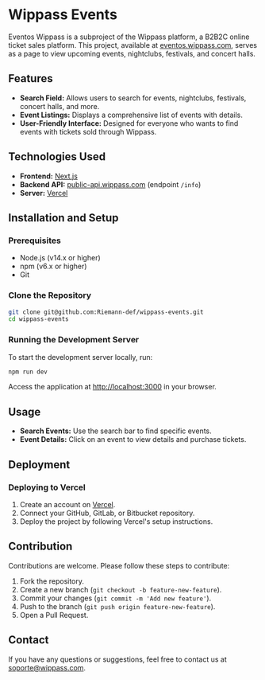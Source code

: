 # Wippass Events

Eventos Wippass is a subproject of the Wippass platform, a B2B2C online ticket sales platform. This project, available at [eventos.wippass.com](https://eventos.wippass.com), serves as a page to view upcoming events, nightclubs, festivals, and concert halls.

## Features

- **Search Field:** Allows users to search for events, nightclubs, festivals, concert halls, and more.
- **Event Listings:** Displays a comprehensive list of events with details.
- **User-Friendly Interface:** Designed for everyone who wants to find events with tickets sold through Wippass.

## Technologies Used

- **Frontend:** [Next.js](https://nextjs.org/)
- **Backend API:** [public-api.wippass.com](http://public-api.wippass.com) (endpoint `/info`)
- **Server:** [Vercel](https://vercel.com/)

## Installation and Setup

### Prerequisites

- Node.js (v14.x or higher)
- npm (v6.x or higher)
- Git

### Clone the Repository

```bash
git clone git@github.com:Riemann-def/wippass-events.git
cd wippass-events
```

### Running the Development Server
To start the development server locally, run:
```bash
npm run dev
```

Access the application at [http://localhost:3000](http://localhost:3000) in your browser.

## Usage

- **Search Events:** Use the search bar to find specific events.
- **Event Details:** Click on an event to view details and purchase tickets.

## Deployment

### Deploying to Vercel

1. Create an account on [Vercel](https://vercel.com/).
2. Connect your GitHub, GitLab, or Bitbucket repository.
3. Deploy the project by following Vercel's setup instructions.

## Contribution

Contributions are welcome. Please follow these steps to contribute:

1. Fork the repository.
2. Create a new branch (`git checkout -b feature-new-feature`).
3. Commit your changes (`git commit -m 'Add new feature'`).
4. Push to the branch (`git push origin feature-new-feature`).
5. Open a Pull Request.

## Contact

If you have any questions or suggestions, feel free to contact us at [soporte@wippass.com](mailto:soporte@wippass.com).
